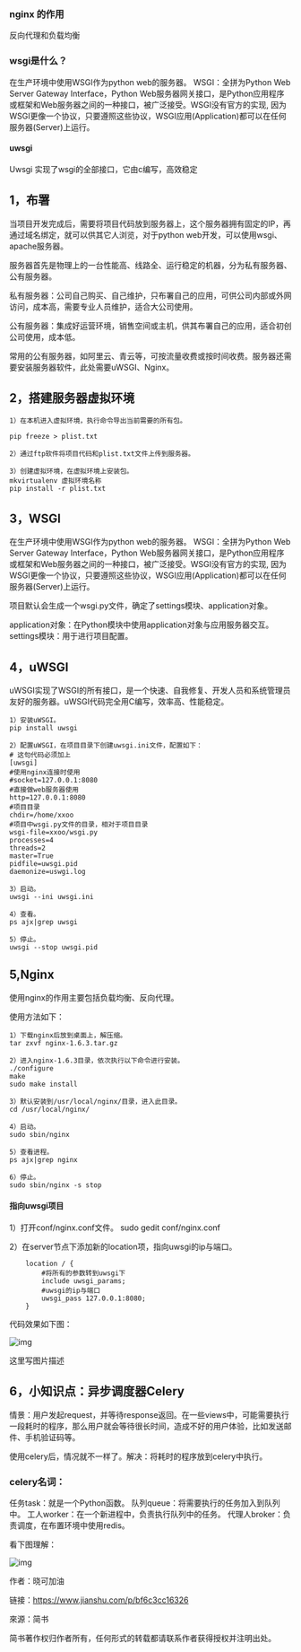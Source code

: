### nginx 的作用

反向代理和负载均衡

### wsgi是什么？

在生产环境中使用WSGI作为python web的服务器。
 WSGI：全拼为Python Web Server Gateway Interface，Python Web服务器网关接口，是Python应用程序或框架和Web服务器之间的一种接口，被广泛接受。WSGI没有官方的实现, 因为WSGI更像一个协议，只要遵照这些协议，WSGI应用(Application)都可以在任何服务器(Server)上运行。

#### uwsgi

Uwsgi 实现了wsgi的全部接口，它由c编写，高效稳定



## 1，布署

当项目开发完成后，需要将项目代码放到服务器上，这个服务器拥有固定的IP，再通过域名绑定，就可以供其它人浏览，对于python web开发，可以使用wsgi、apache服务器。

服务器首先是物理上的一台性能高、线路全、运行稳定的机器，分为私有服务器、公有服务器。

私有服务器：公司自己购买、自己维护，只布署自己的应用，可供公司内部或外网访问，成本高，需要专业人员维护，适合大公司使用。

公有服务器：集成好运营环境，销售空间或主机，供其布署自己的应用，适合初创公司使用，成本低。

常用的公有服务器，如阿里云、青云等，可按流量收费或按时间收费。服务器还需要安装服务器软件，此处需要uWSGI、Nginx。

## 2，搭建服务器虚拟环境

```
1）在本机进入虚拟环境，执行命令导出当前需要的所有包。

pip freeze > plist.txt

2）通过ftp软件将项目代码和plist.txt文件上传到服务器。

3）创建虚拟环境，在虚拟环境上安装包。
mkvirtualenv 虚拟环境名称
pip install -r plist.txt
```

## 3，WSGI

在生产环境中使用WSGI作为python web的服务器。
 WSGI：全拼为Python Web Server Gateway Interface，Python Web服务器网关接口，是Python应用程序或框架和Web服务器之间的一种接口，被广泛接受。WSGI没有官方的实现, 因为WSGI更像一个协议，只要遵照这些协议，WSGI应用(Application)都可以在任何服务器(Server)上运行。

项目默认会生成一个wsgi.py文件，确定了settings模块、application对象。

application对象：在Python模块中使用application对象与应用服务器交互。
 settings模块：用于进行项目配置。

## 4，uWSGI

uWSGI实现了WSGI的所有接口，是一个快速、自我修复、开发人员和系统管理员友好的服务器。uWSGI代码完全用C编写，效率高、性能稳定。

```
1）安装uWSGI。
pip install uwsgi

2）配置uWSGI，在项目目录下创建uwsgi.ini文件，配置如下：
# 这句代码必须加上
[uwsgi]
#使用nginx连接时使用
#socket=127.0.0.1:8080
#直接做web服务器使用
http=127.0.0.1:8080
#项目目录
chdir=/home/xxoo
#项目中wsgi.py文件的目录，相对于项目目录
wsgi-file=xxoo/wsgi.py
processes=4
threads=2
master=True
pidfile=uwsgi.pid
daemonize=uswgi.log

3）启动。
uwsgi --ini uwsgi.ini

4）查看。
ps ajx|grep uwsgi

5）停止。
uwsgi --stop uwsgi.pid
```

## 5,Nginx

使用nginx的作用主要包括负载均衡、反向代理。

使用方法如下：

```
1）下载nginx后放到桌面上，解压缩。
tar zxvf nginx-1.6.3.tar.gz

2）进入nginx-1.6.3目录，依次执行以下命令进行安装。
./configure
make
sudo make install

3）默认安装到/usr/local/nginx/目录，进入此目录。
cd /usr/local/nginx/

4）启动。
sudo sbin/nginx

5）查看进程。
ps ajx|grep nginx

6）停止。
sudo sbin/nginx -s stop
```

#### 指向uwsgi项目

1）打开conf/nginx.conf文件。
 sudo gedit conf/nginx.conf

2）在server节点下添加新的location项，指向uwsgi的ip与端口。

```
    location / {
        #将所有的参数转到uwsgi下
        include uwsgi_params;
        #uwsgi的ip与端口
        uwsgi_pass 127.0.0.1:8080;
    }
```

代码效果如下图：



![img](https:////upload-images.jianshu.io/upload_images/3827414-b30b2aff32763902?imageMogr2/auto-orient/strip%7CimageView2/2/w/472/format/webp)

这里写图片描述

## 6，小知识点：异步调度器Celery

情景：用户发起request，并等待response返回。在一些views中，可能需要执行一段耗时的程序，那么用户就会等待很长时间，造成不好的用户体验，比如发送邮件、手机验证码等。

使用celery后，情况就不一样了。解决：将耗时的程序放到celery中执行。

### celery名词：

任务task：就是一个Python函数。
 队列queue：将需要执行的任务加入到队列中。
 工人worker：在一个新进程中，负责执行队列中的任务。
 代理人broker：负责调度，在布置环境中使用redis。

看下图理解：



![img](https:////upload-images.jianshu.io/upload_images/3827414-c534bf6ca7bde05c?imageMogr2/auto-orient/strip%7CimageView2/2/w/789/format/webp)

作者：晓可加油

链接：https://www.jianshu.com/p/bf6c3cc16326

來源：简书

简书著作权归作者所有，任何形式的转载都请联系作者获得授权并注明出处。